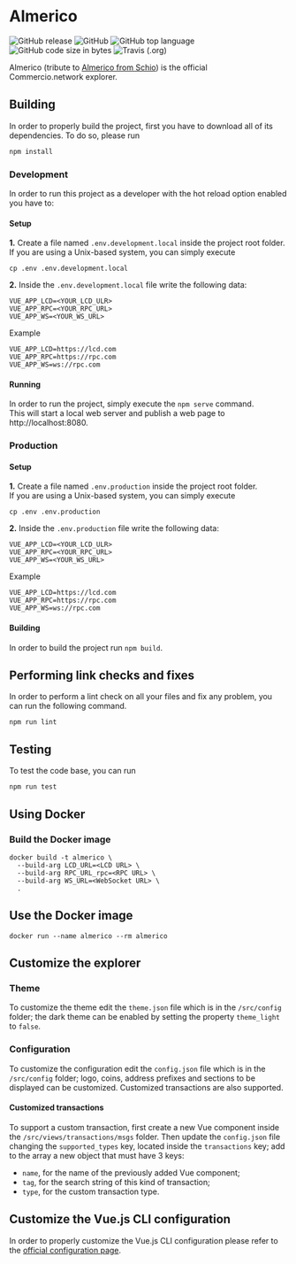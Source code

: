 # Almerico
![GitHub release](https://img.shields.io/github/release/commercionetwork/almerico.svg)
![GitHub](https://img.shields.io/github/license/commercionetwork/almerico.svg)
![GitHub top language](https://img.shields.io/github/languages/top/Commercionetwork/almerico.svg)
![GitHub code size in bytes](https://img.shields.io/github/languages/code-size/Commercionetwork/Almerico.svg)
![Travis (.org)](https://img.shields.io/travis/Commercionetwork/Almerico.svg)


Almerico (tribute to [Almerico from Schio](https://it.wikipedia.org/wiki/Almerico_da_Schio)) is the official \
Commercio.network explorer.


## Building
In order to properly build the project, first you have to download all of its dependencies. To do so, please run

```bash
npm install
``` 

### Development
In order to run this project as a developer with the hot reload option enabled you have to: 

#### Setup
**1.** Create a file named `.env.development.local` inside the project root folder.
If you are using a Unix-based system, you can simply execute
```shell
cp .env .env.development.local
``` 
 
**2.** Inside the `.env.development.local` file write the following data:
```
VUE_APP_LCD=<YOUR_LCD_ULR>
VUE_APP_RPC=<YOUR_RPC_URL>
VUE_APP_WS=<YOUR_WS_URL>
```
  
Example

```
VUE_APP_LCD=https://lcd.com
VUE_APP_RPC=https://rpc.com
VUE_APP_WS=ws://rpc.com
```

#### Running
In order to run the project, simply execute the `npm serve` command.  
This will start a local web server and publish a web page to http://localhost:8080. 

### Production
#### Setup
**1.** Create a file named `.env.production` inside the project root folder.  
If you are using a Unix-based system, you can simply execute
```shell
cp .env .env.production
``` 
 
**2.** Inside the `.env.production` file write the following data:
```
VUE_APP_LCD=<YOUR_LCD_ULR>
VUE_APP_RPC=<YOUR_RPC_URL>
VUE_APP_WS=<YOUR_WS_URL>
```
  
Example

```
VUE_APP_LCD=https://lcd.com
VUE_APP_RPC=https://rpc.com
VUE_APP_WS=ws://rpc.com
```

#### Building
In order to build the project run `npm build`.

## Performing link checks and fixes 
In order to perform a lint check on all your files and fix any problem, you can run the following command.

```
npm run lint
```

## Testing
To test the code base, you can run
```
npm run test
```

## Using Docker
### Build the Docker image
```shell
docker build -t almerico \
  --build-arg LCD_URL=<LCD URL> \
  --build-arg RPC_URL_rpc=<RPC URL> \
  --build-arg WS_URL=<WebSocket URL> \
  .
```

## Use the Docker image
```shell
docker run --name almerico --rm almerico 
```

## Customize the explorer
### Theme
To customize the theme edit the `theme.json` file which is in the `/src/config` folder; the dark theme can be enabled by setting the property `theme_light` to `false`.

### Configuration
To customize the configuration edit the `config.json` file which is in the `/src/config` folder; logo, coins, address prefixes and sections to be displayed can be customized. Customized transactions are also supported.

#### Customized transactions
To support a custom transaction, first create a new Vue component inside the `/src/views/transactions/msgs` folder. Then update the `config.json` file changing the `supported_types` key, located inside the `transactions` key; add to the array a new object that must have 3 keys:
- `name`, for the name of the previously added Vue component;
- `tag`, for the search string of this kind of transaction;
- `type`, for the custom transaction type.


## Customize the Vue.js CLI configuration
In order to properly customize the Vue.js CLI configuration please refer to 
the [official configuration page](https://cli.vuejs.org/config/).
